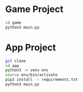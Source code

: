 # Game Project

```sh
cd game
python3 main.py
```

# App Project


```sh
git clone
cd app
python3 -m venv env
source env/bin/activate
pip3 install -r requirements.txt
python3 main.py
```